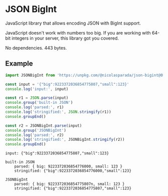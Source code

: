 # JSON BigInt

JavaScript library that allows encoding JSON with BigInt support.

JavaScript doesn't work with numbers too big. If you are working with 64-bit integers in your server, this library got you covered.

No dependencies. 443 bytes.

## Example

```js
import JSONBigInt from 'https://unpkg.com/@nicolasparada/json-bigint@0.4.0/json-bigint.js'

const input = '{"big":9223372036854775807,"small":123}'
console.log('input:', input)

const r1 = JSON.parse(input)
console.group('built-in JSON')
console.log('parsed:', r1)
console.log('stringified:', JSON.stringify(r1))
console.groupEnd()

const r2 = JSONBigInt.parse(input)
console.group('JSONBigInt')
console.log('parsed:', r2)
console.log('stringified:', JSONBigInt.stringify(r2))
console.groupEnd()
```

```
input: {"big":9223372036854775807,"small":123}

built-in JSON
    parsed: { big: 9223372036854776000, small: 123 }
    stringified: {"big":9223372036854776000,"small":123}

JSONBigInt
    parsed: { big: 9223372036854775807n, small: 123 }
    stringified: {"big":9223372036854775807,"small":123}
```
